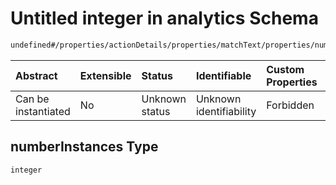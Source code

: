 # Untitled integer in analytics Schema

```txt
undefined#/properties/actionDetails/properties/matchText/properties/numberInstances
```



| Abstract            | Extensible | Status         | Identifiable            | Custom Properties | Additional Properties | Access Restrictions | Defined In                                                                     |
| :------------------ | :--------- | :------------- | :---------------------- | :---------------- | :-------------------- | :------------------ | :----------------------------------------------------------------------------- |
| Can be instantiated | No         | Unknown status | Unknown identifiability | Forbidden         | Allowed               | none                | [analytics\_v1.schema.json\*](analytics_v1.schema.json "open original schema") |

## numberInstances Type

`integer`
